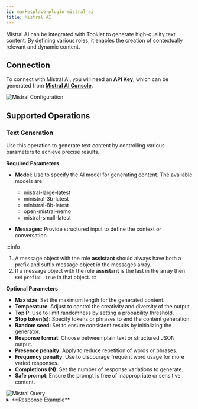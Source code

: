 ```yaml
---
id: marketplace-plugin-mistral_ai
title: Mistral AI
---
```


Mistral AI can be integrated with ToolJet to generate high-quality text content. By defining various roles, it enables the creation of contextually relevant and dynamic content.

## Connection

To connect with Mistral AI, you will need an **API Key**, which can be generated from **[Mistral AI Console](https://console.mistral.ai/api-keys/)**.

<img className="screenshot-full" src="/img/marketplace/plugins/mistral/config.png" alt="Mistral Configuration" />

## Supported Operations

### Text Generation

Use this operation to generate text content by controlling various parameters to achieve precise results.

**Required Parameters**

- **Model**: Use to specify the AI model for generating content. The available models are:

    - mistral-large-latest
    - ministral-3b-latest
    - ministral-8b-latest
    - open-mistral-nemo
    - mistral-small-latest

- **Messages**: Provide structured input to define the context or conversation. <br/>

:::info

1. A message object with the role **assistant** should always have both a prefix and suffix message object in the messages array.
2. If a message object with the role **assistant** is the last in the array then set `prefix: true` in that object.
:::

**Optional Parameters**

- **Max size**: Set the maximum length for the generated content.
- **Temperature**: Adjust to control the creativity and diversity of the output.
- **Top P**: Use to limit randomness by setting a probability threshold.
- **Stop token(s)**: Specify tokens or phrases to end the content generation.
- **Random seed**: Set to ensure consistent results by initializing the generator.
- **Response format**: Choose between plain text or structured JSON output.
- **Presence penalty**: Apply to reduce repetition of words or phrases.
- **Frequency penalty**: Use to discourage frequent word usage for more varied responses.
- **Completions (N)**: Set the number of response variations to generate.
- **Safe prompt**: Ensure the prompt is free of inappropriate or sensitive content.

<img className="screenshot-full" src="/img/marketplace/plugins/mistral/query.png" alt="Mistral Query" />

<details>
<summary>**Response Example**</summary>

"While I can't provide personalized financial advice, I can certainly help you understand some common investment options that may offer tax benefits. Here are some strategies to consider:

#### 1. **Retirement Accounts**
- **401(k) or 403(b):** These are employer-sponsored retirement plans. Contributions are made with pre-tax dollars, reducing your taxable income. Employer matching contributions can also boost your savings.
- **Traditional IRA:** Contributions may be tax-deductible, depending on your income and whether you have access to a workplace retirement plan. Withdrawals are taxed as ordinary income.
- **Roth IRA:** Contributions are made with after-tax dollars, but qualified withdrawals are tax-free. This can be beneficial for those who expect to be in a higher tax bracket in retirement.

#### 2. **Health Savings Accounts (HSAs)**
- **HSAs:** These are available to individuals with high-deductible health plans. Contributions are tax-deductible, earnings grow tax-free, and withdrawals for qualified medical expenses are tax-free.

#### 3. **Tax-Loss Harvesting**
- **Selling Losing Investments:** You can sell investments that have lost value to offset gains from other investments, reducing your capital gains tax liability.

#### 4. **Municipal Bonds**
- **Muni Bonds:** These are issued by state and local governments and are often exempt from federal taxes and sometimes state taxes as well.

#### 5. **Education Savings Accounts**
- **529 Plans:** Contributions grow tax-free, and withdrawals are tax-free if used for qualified education expenses. Some states offer tax deductions or credits for contributions.
- **Coverdell ESAs:** Similar to 529 plans but with more restrictions on contributions and uses.

#### 6. **Real Estate Investments**
- **Rental Income:** Income from rental properties can be offset by depreciation, reducing your taxable income.
- **1031 Exchanges:** Allows you to defer capital gains taxes by reinvesting the proceeds from the sale of an investment property into a similar property.

#### 7. **Tax-Efficient Investments**
- **Index Funds and ETFs:** These often have lower turnover rates, which can reduce capital gains distributions and therefore tax liabilities.
- **Dividend-Paying Stocks:** Qualified dividends are taxed at lower rates than ordinary income.

#### 8. **Charitable Contributions**
- **Donations:** Contributions to qualified charities can be tax-deductible, reducing your taxable income.
- **Donor-Advised Funds:** Allow you to make a charitable contribution and receive an immediate tax deduction, while deciding later where to allocate the funds.

#### 9. **Energy-Efficient Home Improvements**
- **Tax Credits:** Certain energy-efficient home improvements may qualify for tax credits.

#### 10. **Business Ownership**
- **Sole Proprietorships, LLCs, S-Corps:** Different business structures offer various tax benefits, such as pass-through income and deductions for business expenses.

#### Steps to Create a Plan:
1. **Assess Your Financial Goals:** Determine what you want to achieve with your investments (e.g., retirement savings, education funding).
2. **Evaluate Your Tax Situation:** Understand your current and future tax brackets to choose the right investment vehicles.
3. **Diversify Your Portfolio:** Spread your investments across different asset classes to manage risk.
4. **Consult a Professional:** Consider working with a financial advisor or tax professional to tailor a plan to your specific needs."

</details>
